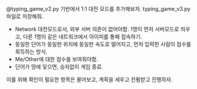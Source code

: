 @typing_game_v2.py 기반에서 1:1 대전 모드를 추가해보자.
typing_game_v3.py 파일로 저장해줘.

- Network 대전모드로서, 외부 서버 의존이 없어야함. 1명이 먼저 서버모드로 띄우고, 다른 1명이 같은 네트워크에서 아이피를 통해 접속하기.
- 동일한 단어가 동일한 위치에 동일한 속도로 떨어지고, 먼저 입력한 사람이 점수를 획득하는 방식.
- Me/Other에 대한 점수를 보여줘야함.
- 단어가 땅에 닿으면, 승자없이 게임 종료.

이를 위해 확인이 필요한 항목은 물어보고, 계획을 세우고 컨펌받고 진행하자.

